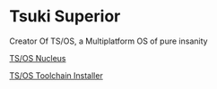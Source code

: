 # Tsuki Superior

Creator Of TS/OS, a Multiplatform OS of pure insanity

[TS/OS Nucleus](https://github.com/tsuki-superior/tsos-nucleus)

[TS/OS Toolchain Installer](https://github.com/tsuki-superior/tsos-toolchain)
